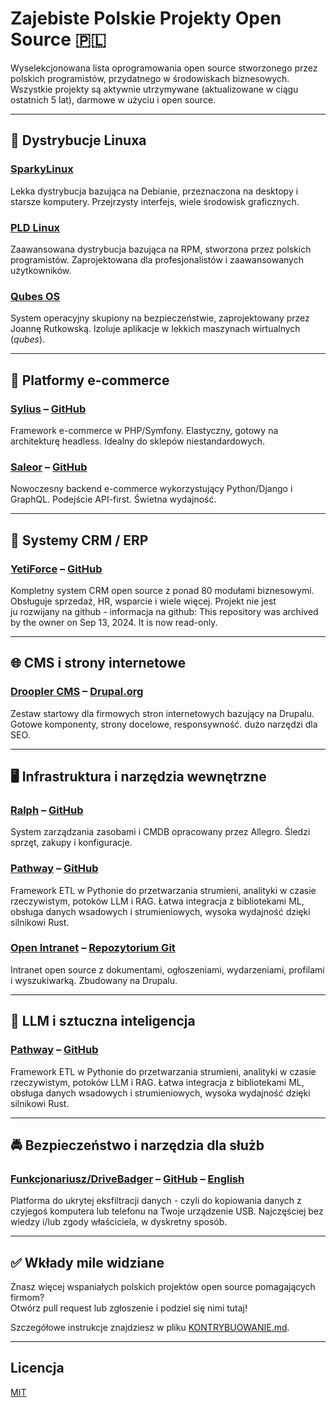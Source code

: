 # Zajebiste Polskie Projekty Open Source 🇵🇱

Wyselekcjonowana lista oprogramowania open source stworzonego przez polskich programistów, przydatnego w środowiskach biznesowych.  
Wszystkie projekty są aktywnie utrzymywane (aktualizowane w ciągu ostatnich 5 lat), darmowe w użyciu i open source.

---

## 🐧 Dystrybucje Linuxa

### [SparkyLinux](https://sparkylinux.org)
Lekka dystrybucja bazująca na Debianie, przeznaczona na desktopy i starsze komputery. Przejrzysty interfejs, wiele środowisk graficznych.

### [PLD Linux](https://www.pld-linux.org)
Zaawansowana dystrybucja bazująca na RPM, stworzona przez polskich programistów. Zaprojektowana dla profesjonalistów i zaawansowanych użytkowników.

### [Qubes OS](https://www.qubes-os.org)
System operacyjny skupiony na bezpieczeństwie, zaprojektowany przez Joannę Rutkowską. Izoluje aplikacje w lekkich maszynach wirtualnych (*qubes*).

---

## 🛒 Platformy e-commerce

### [Sylius](https://sylius.com) – [GitHub](https://github.com/Sylius/Sylius)
Framework e-commerce w PHP/Symfony. Elastyczny, gotowy na architekturę headless. Idealny do sklepów niestandardowych.

### [Saleor](https://saleor.io) – [GitHub](https://github.com/saleor/saleor)
Nowoczesny backend e-commerce wykorzystujący Python/Django i GraphQL. Podejście API-first. Świetna wydajność.

---

## 💼 Systemy CRM / ERP

### [YetiForce](https://yetiforce.com) – [GitHub](https://github.com/YetiForceCompany/YetiForceCRM)
Kompletny system CRM open source z ponad 80 modułami biznesowymi. Obsługuje sprzedaż, HR, wsparcie i wiele więcej. Projekt nie jest ju rozwijany na github - informacja na github: This repository was archived by the owner on Sep 13, 2024. It is now read-only.

---

## 🌐 CMS i strony internetowe

### [Droopler CMS](https://www.droopler.com) – [Drupal.org](https://www.drupal.org/project/droopler)
Zestaw startowy dla firmowych stron internetowych bazujący na Drupalu. Gotowe komponenty, strony docelowe, responsywność. dużo narzędzi dla SEO.

---

## 🖥️ Infrastruktura i narzędzia wewnętrzne

### [Ralph](https://ralph.allegro.tech) – [GitHub](https://github.com/allegro/ralph)
System zarządzania zasobami i CMDB opracowany przez Allegro. Śledzi sprzęt, zakupy i konfiguracje.

### [Pathway](https://pathway.com) – [GitHub](https://github.com/pathwaycom/pathway)
Framework ETL w Pythonie do przetwarzania strumieni, analityki w czasie rzeczywistym, potoków LLM i RAG. Łatwa integracja z bibliotekami ML, obsługa danych wsadowych i strumieniowych, wysoka wydajność dzięki silnikowi Rust.

### [Open Intranet](https://www.droptica.pl/produkty/intranet/) – [Repozytorium Git](https://git.drupalcode.org/project/openintranet.git)
Intranet open source z dokumentami, ogłoszeniami, wydarzeniami, profilami i wyszukiwarką. Zbudowany na Drupalu.

---

## 🤖 LLM i sztuczna inteligencja

### [Pathway](https://pathway.com) – [GitHub](https://github.com/pathwaycom/pathway)
Framework ETL w Pythonie do przetwarzania strumieni, analityki w czasie rzeczywistym, potoków LLM i RAG. Łatwa integracja z bibliotekami ML, obsługa danych wsadowych i strumieniowych, wysoka wydajność dzięki silnikowi Rust.

---

## 🚔 Bezpieczeństwo i narzędzia dla służb

### [Funkcjonariusz/DriveBadger](https://funkcjonariusz.com) – [GitHub](https://github.com/drivebadger) – [English](https://drivebadger.com)
Platforma do ukrytej eksfiltracji danych - czyli do kopiowania danych z czyjegoś komputera lub telefonu na Twoje urządzenie USB. Najczęściej bez wiedzy i/lub zgody właściciela, w dyskretny sposób.

---

## ✅ Wkłady mile widziane

Znasz więcej wspaniałych polskich projektów open source pomagających firmom?  
Otwórz pull request lub zgłoszenie i podziel się nimi tutaj!

Szczegółowe instrukcje znajdziesz w pliku [KONTRYBUOWANIE.md](./KONTRYBUOWANIE.md).

---

## Licencja

[MIT](./LICENCJA.md) 